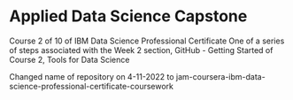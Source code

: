 # Applied Data Science Capstone
Course 2 of 10 of IBM Data Science Professional Certificate
One of a series of steps associated with the Week 2 section, GitHub - Getting Started of Course 2, Tools for Data Science

Changed name of repository on 4-11-2022 to jam-coursera-ibm-data-science-professional-certificate-coursework
